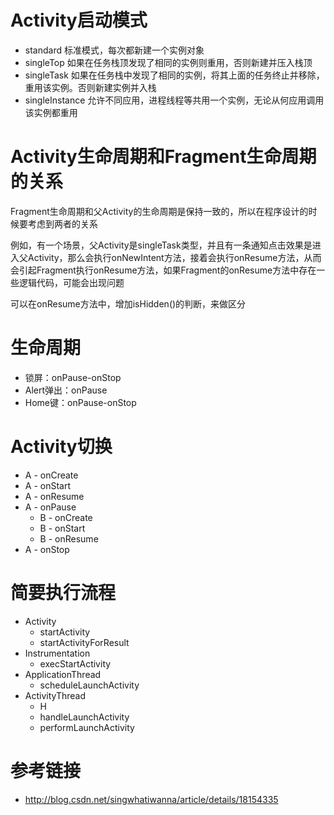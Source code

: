# Activity启动模式

- standard 标准模式，每次都新建一个实例对象
- singleTop 如果在任务栈顶发现了相同的实例则重用，否则新建并压入栈顶
- singleTask 如果在任务栈中发现了相同的实例，将其上面的任务终止并移除，重用该实例。否则新建实例并入栈
- singleInstance 允许不同应用，进程线程等共用一个实例，无论从何应用调用该实例都重用

# Activity生命周期和Fragment生命周期的关系

Fragment生命周期和父Activity的生命周期是保持一致的，所以在程序设计的时候要考虑到两者的关系

例如，有一个场景，父Activity是singleTask类型，并且有一条通知点击效果是进入父Activity，那么会执行onNewIntent方法，接着会执行onResume方法，从而会引起Fragment执行onResume方法，如果Fragment的onResume方法中存在一些逻辑代码，可能会出现问题

可以在onResume方法中，增加isHidden()的判断，来做区分

# 生命周期

- 锁屏：onPause-onStop
- Alert弹出：onPause
- Home键：onPause-onStop

# Activity切换

- A - onCreate
- A - onStart
- A - onResume
- A - onPause
	- B - onCreate
	- B - onStart
	- B - onResume
- A - onStop

# 简要执行流程

- Activity 
	- startActivity
	- startActivityForResult
- Instrumentation
	- execStartActivity
- ApplicationThread
	- scheduleLaunchActivity 
- ActivityThread
	- H
	- handleLaunchActivity
	- performLaunchActivity 

# 参考链接

- http://blog.csdn.net/singwhatiwanna/article/details/18154335